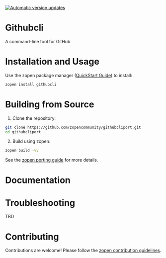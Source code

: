[![Automatic version updates](https://github.com/ZOSOpenTools/githubcliport/actions/workflows/bump.yml/badge.svg)](https://github.com/ZOSOpenTools/githubcliport/actions/workflows/bump.yml)

# Githubcli

A command-line tool for GitHub

# Installation and Usage

Use the zopen package manager ([QuickStart Guide](https://zopen.community/#/Guides/QuickStart)) to install:
```bash
zopen install githubcli
```

# Building from Source

1. Clone the repository:
```bash
git clone https://github.com/zopencommunity/githubcliport.git
cd githubcliport
```
2. Build using zopen:
```bash
zopen build -vv
```

See the [zopen porting guide](https://zopen.community/#/Guides/Porting) for more details.

# Documentation


# Troubleshooting
TBD

# Contributing
Contributions are welcome! Please follow the [zopen contribution guidelines](https://github.com/zopencommunity/meta/blob/main/CONTRIBUTING.md).
